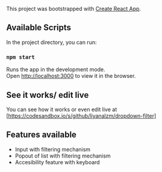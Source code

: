 This project was bootstrapped with [Create React App](https://github.com/facebook/create-react-app).

## Available Scripts

In the project directory, you can run:

### `npm start`

Runs the app in the development mode.<br />
Open [http://localhost:3000](http://localhost:3000) to view it in the browser.

## See it works/ edit live

You can see how it works or even edit live at [https://codesandbox.io/s/github/liyanalzm/dropdown-filter]


## Features available

 - Input with filtering mechanism
 - Popout of list with filtering mechanism
 - Accesibility feature with keyboard

